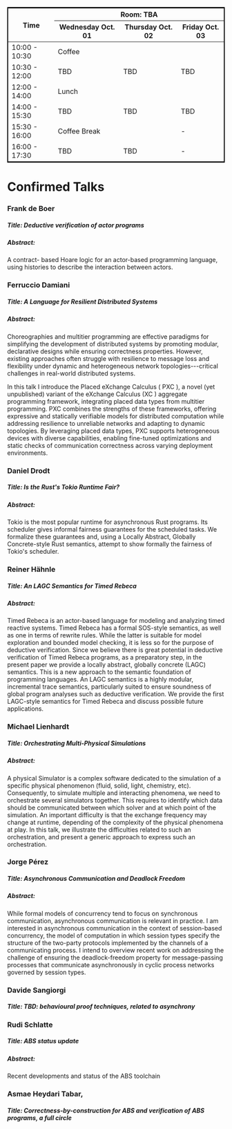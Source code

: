  <!-- 
 ---
layout: page_plain
title: Program
permalink: /program/
order: 8
published: true
---
-->

<table style="border:2px solid black;">
	<thead>
            	<tr>
	     		<th  rowspan="2">Time</th>
			<th  colspan="3">Room: TBA</th>
		</tr>
            	<tr>
			<th>Wednesday Oct. 01</th>
			<th>Thursday Oct. 02</th>
			<th>Friday Oct. 03</th>
		</tr>
	</thead>
	<body>
		<tr>
			<td>10:00 - 10:30</td>
			<td colspan="3">Coffee</td>
		</tr>
		<tr>
			<td>10:30 - 12:00</td>
			<td>TBD</td>
			<td>TBD</td>
			<td>TBD</td>
		</tr>
		<tr>
			<td>12:00 - 14:00</td>
			<td colspan="3">Lunch</td>
		</tr>
		<tr>
			<td>14:00 - 15:30</td>
			<td>TBD</td>
			<td>TBD</td>
			<td>TBD</td>
		</tr>
		<tr>
			<td>15:30 - 16:00</td>
   			<td colspan="2">Coffee Break</td>
			<td>-</td>
		</tr>
		<tr>
			<td>16:00 - 17:30</td>
			<td>TBD</td>
			<td>TBD</td>
			<td>-</td>
		</tr>
	</tbody>
</table>

# Confirmed Talks

  ### Frank de Boer
  ##### Title: Deductive verification of actor programs
   ##### Abstract: 
   A contract- based Hoare logic for an actor-based programming language, using histories to describe the interaction between actors.
 
  ### Ferruccio Damiani 
  ##### Title: A Language for Resilient Distributed Systems
  ##### Abstract: 
  Choreographies and multitier programming are effective paradigms for simplifying the development of distributed systems by promoting modular, declarative designs while ensuring correctness properties. However, existing approaches often struggle with resilience to message loss and flexibility under dynamic and heterogeneous network topologies---critical challenges in real-world distributed systems.

In this talk I introduce the Placed eXchange Calculus ( PXC ), a novel (yet unpublished) variant of the eXchange Calculus (XC ) aggregate programming framework, integrating placed data types from multitier programming. PXC combines the strengths of these frameworks, offering expressive and statically verifiable models for distributed computation while addressing resilience to unreliable networks and adapting to dynamic topologies. By leveraging placed data types, PXC supports heterogeneous devices with diverse capabilities, enabling fine-tuned optimizations and static checks of communication correctness across varying deployment environments.
  
  ### Daniel Drodt
  ##### Title: Is the Rust's Tokio Runtime Fair?
  ##### Abstract: 
  Tokio is the most popular runtime for asynchronous Rust programs. Its scheduler gives informal fairness guarantees for the scheduled tasks. We formalize these guarantees and, using a Locally Abstract, Globally Concrete-style Rust semantics, attempt to show formally the fairness of Tokio's scheduler.
  
  ### Reiner Hähnle
  ##### Title: An LAGC Semantics for Timed Rebeca
  ##### Abstract: 
  Timed Rebeca is an actor-based language for modeling and analyzing timed reactive systems. Timed Rebeca has a formal SOS-style semantics, as well as one in terms of rewrite rules. While the latter is suitable for model exploration and bounded model checking, it is less so for the purpose of deductive verification. Since we believe there is great potential in deductive verification of Timed Rebeca programs, as a preparatory step, in the present paper we provide a locally abstract, globally concrete (LAGC) semantics. This is a new approach to the semantic foundation of programming languages. An LAGC semantics is a highly modular, incremental trace semantics, particularly suited to ensure soundness of global program analyses such as deductive verification. We provide the first LAGC-style semantics for Timed Rebeca and discuss possible future applications.
  
  ### Michael Lienhardt
  ##### Title: Orchestrating Multi-Physical Simulations
  ##### Abstract: 
  A physical Simulator is a complex software dedicated to the simulation of a specific physical phenomenon (fluid, solid, light, chemistry, etc).
Consequently, to simulate multiple and interacting phenomena, we need to orchestrate several simulators together.
This requires to identify which data should be communicated between which solver and at which point of the simulation.
An important difficulty is that the exchange frequency may change at runtime, depending of the complexity of the physical phenomena at play.
In this talk, we illustrate the difficulties related to such an orchestration, and present a generic approach to express such an orchestration.
  
  ### Jorge Pérez
  ##### Title: Asynchronous Communication and Deadlock Freedom
  ##### Abstract: 
  While formal models of concurrency tend to focus on synchronous communication, asynchronous communication is relevant in practice. 
I am interested in asynchronous communication in the context of session-based concurrency, the model of computation in which session types specify the structure of the two-party protocols implemented by the channels of a communicating process. 
I intend to overview recent work on addressing the challenge of ensuring the deadlock-freedom property for message-passing processes that communicate asynchronously in cyclic process networks governed by session types. 
  
  ### Davide Sangiorgi
  ##### Title: TBD: behavioural proof techniques, related to asynchrony
  
  ### Rudi Schlatte
  ##### Title: ABS status update
  ##### Abstract: 
  Recent developments and status of the ABS toolchain
  
  ### Asmae Heydari Tabar, 
  ##### Title: Correctness-by-construction for ABS and verification of ABS programs, a full circle

 <!-- 
  - Maurice ter Beek, TBD
  - Fynn Demmler, 
  - Crystal Chang Din, TBD
  - Einar Broch Johnsen, TBD
  - Luca Paolini, 
  - José Proença, 
  - Violet Ka I Pun,  
  - Volker Stolz, 
  - S. Lizeth Tapia Tarifa, TBD
  - Adele Veschetti, 
-->
  
